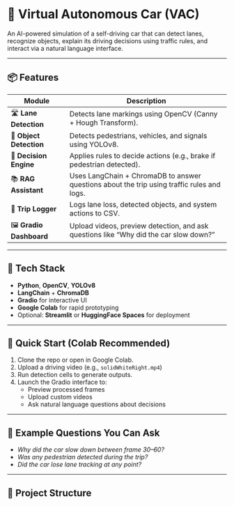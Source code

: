 # 🚗 Virtual Autonomous Car (VAC)

An AI-powered simulation of a self-driving car that can detect lanes, recognize objects, explain its driving decisions using traffic rules, and interact via a natural language interface.

---

## 📦 Features

| Module | Description |
|--------|-------------|
| 🛣️ **Lane Detection** | Detects lane markings using OpenCV (Canny + Hough Transform). |
| 🚦 **Object Detection** | Detects pedestrians, vehicles, and signals using YOLOv8. |
| 🧠 **Decision Engine** | Applies rules to decide actions (e.g., brake if pedestrian detected). |
| 📚 **RAG Assistant** | Uses LangChain + ChromaDB to answer questions about the trip using traffic rules and logs. |
| 🧾 **Trip Logger** | Logs lane loss, detected objects, and system actions to CSV. |
| 🖼️ **Gradio Dashboard** | Upload videos, preview detection, and ask questions like “Why did the car slow down?” |

---

## 🧠 Tech Stack

- **Python**, **OpenCV**, **YOLOv8**
- **LangChain** + **ChromaDB**
- **Gradio** for interactive UI
- **Google Colab** for rapid prototyping
- Optional: **Streamlit** or **HuggingFace Spaces** for deployment

---

## 🚀 Quick Start (Colab Recommended)

1. Clone the repo or open in Google Colab.
2. Upload a driving video (e.g., `solidWhiteRight.mp4`)
3. Run detection cells to generate outputs.
4. Launch the Gradio interface to:
   - Preview processed frames
   - Upload custom videos
   - Ask natural language questions about decisions

---

## 🤖 Example Questions You Can Ask

- *Why did the car slow down between frame 30–60?*
- *Was any pedestrian detected during the trip?*
- *Did the car lose lane tracking at any point?*

---

## 📂 Project Structure

